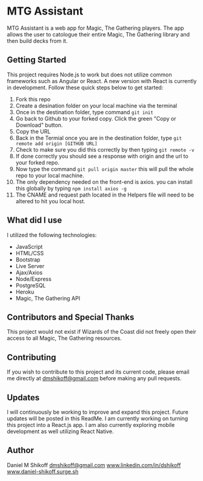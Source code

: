 # MTG Assistant

MTG Assistant is a web app for Magic, The Gathering players. 
The app allows the user to catologue their entire 
Magic, The Gathering library and then build decks from it.

## Getting Started

This project requires Node.js to work but does not utilize common frameworks such as Angular or React. A new version with React is currently in development. Follow these quick steps below to get started:

1. Fork this repo
2. Create a desination folder on your local machine via the terminal
3. Once in the destination folder, type command ```git init```
4. Go back to Github to your forked copy. Click the green "Copy or Download" button.
5. Copy the URL
6. Back in the Termial once you are in the destination folder, type ```git remote add origin [GITHUB URL]```
7. Check to make sure you did this correctly by then typing ```git remote -v```
8. If done correctly you should see a response with origin and the url to your forked repo.
9. Now type the command ```git pull origin master``` this will pull the whole repo to your local machine.
10. The only dependency needed on the front-end is axios. you can install this globally by typing ```npm install axios -g```
11. The CNAME and request path located in the Helpers file will need to be altered to hit you local host.

## What did I use
I utilized the following technologies:
* JavaScript
* HTML/CSS
* Bootstrap
* Live Server
* Ajax/Axios
* Node/Express
* PostgreSQL
* Heroku
* Magic, The Gathering API

## Contributors and Special Thanks
This project would not exist if Wizards of the Coast did not freely open their access to all Magic, The Gathering resources.

## Contributing
If you wish to contribute to this project and its current code, please email me directly at dmshikoff@gmail.com before making any pull requests.

## Updates 
I will continuously be working to improve and expand this project. Future updates will be posted in this ReadMe. I am currently working on turning this project into a React.js app. I am also currently exploring mobile development as well utilizing React Native.

## Author

Daniel M Shikoff
dmshikoff@gmail.com
www.linkedin.com/in/dshikoff
www.daniel-shikoff.surge.sh


